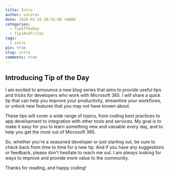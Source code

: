 ```yaml
---
title: Intro
author: valeras
date: 2020-03-10 20:55:00 +0800
categories:
  - TipOfTheDay
  - TipsAndTricks
tags:
  - intro
pin: true
slug: intro
comments: true
---
```


## Introducing Tip of the Day

I am excited to announce a new blog series that aims to provide useful tips and tricks for developers who work with Microsoft 365. I will share a quick tip that can help you improve your productivity, streamline your workflows, or unlock new features that you may not have known about.

These tips will cover a wide range of topics, from coding best practices to app development to integration with other tools and services. My goal is to make it easy for you to learn something new and valuable every day, and to help you get the most out of Microsoft 365.

So, whether you're a seasoned developer or just starting out, be sure to check back from time to time for a new tip. And if you have any suggestions or feedback, please don't hesitate to reach me out. I am always looking for ways to improve and provide more value to the community.

Thanks for reading, and happy coding!

